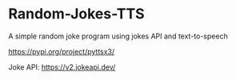 # Random-Jokes-TTS
A simple random joke program using jokes API and text-to-speech

https://pypi.org/project/pyttsx3/

Joke API: https://v2.jokeapi.dev/

